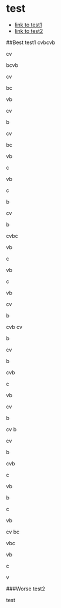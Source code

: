 # test

- [link to test1](#best-test1)
- [link to test2](#worse-test2)

##Best test1
cvbcvb

cv

bcvb

cv

bc

vb

cv

b

cv

bc

vb

c

vb


c

b

cv

b

cvbc

vb

c

vb

c

vb

cv

b


cvb
cv

b

cv

b


cvb

c

vb

cv

b

cv
b

cv

b

cvb

c


vb

b

c

vb

cv
bc

vbc

vb

c

v







###Worse test2


test
